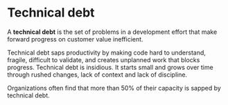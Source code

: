 # Technical debt

A **technical debt** is the set of problems in a development effort that make forward progress on customer value inefficient.

Technical debt saps productivity by making code hard to understand, fragile, difficult to validate, and creates unplanned work that blocks progress. Technical debt is insidious. It starts small and grows over time through rushed changes, lack of context and lack of discipline.

Organizations often find that more than 50% of their capacity is sapped by technical debt.
